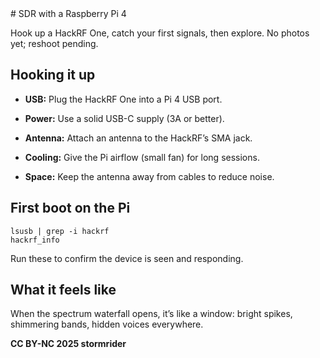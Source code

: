 <head>
# SDR with a Raspberry Pi 4
      
Hook up a HackRF One, catch your first signals, then explore. No photos yet; reshoot pending.

## Hooking it up

* **USB:** Plug the HackRF One into a Pi 4 USB port.

* **Power:** Use a solid USB-C supply (3A or better).

* **Antenna:** Attach an antenna to the HackRF’s SMA jack.

* **Cooling:** Give the Pi airflow (small fan) for long sessions.

* **Space:** Keep the antenna away from cables to reduce noise.

## First boot on the Pi

```
lsusb | grep -i hackrf
hackrf_info
```

Run these to confirm the device is seen and responding.

## What it feels like

When the spectrum waterfall opens, it’s like a window: bright spikes, shimmering bands, hidden voices everywhere.

**CC BY-NC 2025 stormrider**
